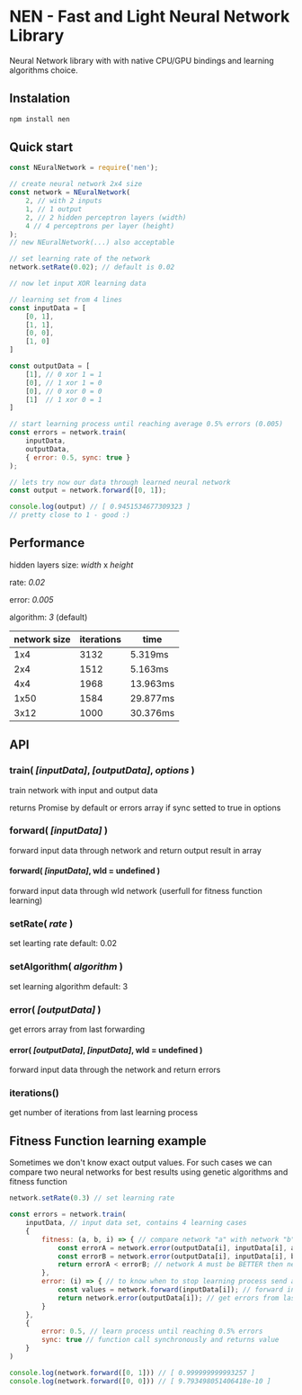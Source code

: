 NEN - Fast and Light Neural Network Library
==============

Neural Network library with with native CPU/GPU bindings and learning algorithms choice. 

## Instalation

``` sh
npm install nen
```

## Quick start

``` js
const NEuralNetwork = require('nen');

// create neural network 2x4 size
const network = NEuralNetwork(
	2, // with 2 inputs
	1, // 1 output
	2, // 2 hidden perceptron layers (width)
	4 // 4 perceptrons per layer (height)
);
// new NEuralNetwork(...) also acceptable

// set learning rate of the network
network.setRate(0.02); // default is 0.02

// now let input XOR learning data

// learning set from 4 lines
const inputData = [
	[0, 1], 
	[1, 1], 
	[0, 0], 
	[1, 0]
]

const outputData = [
	[1], // 0 xor 1 = 1
	[0], // 1 xor 1 = 0
	[0], // 0 xor 0 = 0
	[1]  // 1 xor 0 = 1
]

// start learning process until reaching average 0.5% errors (0.005)
const errors = network.train(
	inputData, 
	outputData, 
	{ error: 0.5, sync: true }
);

// lets try now our data through learned neural network
const output = network.forward([0, 1]);

console.log(output) // [ 0.9451534677309323 ]
// pretty close to 1 - good :)

```

## Performance

hidden layers size: *width* x *height*

rate: *0.02*

error: *0.005*

algorithm: *3* (default)

network size  | iterations | time
------------- | ---------- | ---------
1x4           | 3132       |  5.319ms
2x4           | 1512       |  5.163ms
4x4           | 1968       |  13.963ms
1x50          | 1584       |  29.877ms
3x12          | 1000       |  30.376ms


## API

### train( *[inputData]*, *[outputData]*, *options* )

train network with input and output data

returns Promise by default or errors array if sync setted to true in options

### forward( *[inputData]* )

forward input data through network and return output result in array

#### forward( *[inputData]*, wId = undefined )

forward input data through wId network (userfull for fitness function learning)

### setRate( *rate* )

set learting rate
default: 0.02

### setAlgorithm( *algorithm* )

set learning algorithm
default: 3

### error( *[outputData]* )

get errors array from last forwarding

#### error( *[outputData]*, *[inputData]*, wId = undefined )

forward input data through the network and return errors

### iterations()

get number of iterations from last learning process


## Fitness Function learning example

Sometimes we don't know exact output values. For such cases we can compare two neural networks for best results using genetic algorithms and fitness function

``` js
network.setRate(0.3) // set learning rate

const errors = network.train(
	inputData, // input data set, contains 4 learning cases
	{
		fitness: (a, b, i) => { // compare network "a" with network "b" for set element number "i"
      		const errorA = network.error(outputData[i], inputData[i], a); // forward inputData through "a" network and get error for outputData
      		const errorB = network.error(outputData[i], inputData[i], b); // forward inputData through "b" network and get error for outputData
      		return errorA < errorB; // network A must be BETTER then network B
  		}, 
  		error: (i) => { // to know when to stop learning process send a callback with represents error from input "i"
      		const values = network.forward(inputData[i]); // forward input values and get results
      		return network.error(outputData[i]); // get errors from last forwarding
  		}
	}, 
	{ 
		error: 0.5, // learn process until reaching 0.5% errors
		sync: true // function call synchronously and returns value
	}
)

console.log(network.forward([0, 1])) // [ 0.999999999993257 ]
console.log(network.forward([0, 0])) // [ 9.793498051406418e-10 ]
```
